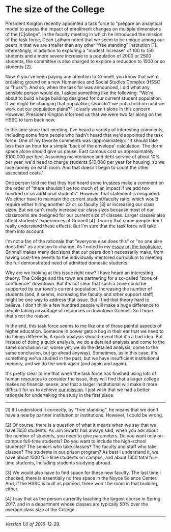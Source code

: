 The size of the College
=======================

President Kington recently appointed a task force to "prepare an
analytical model to assess the impact of enrollment changes on multiple
dimensions of the [C]ollege".  In the faculty meeting in which he
introduced the mission of the task force, Dean Latham noted that we seem
to be unique among our peers in that we are smaller than any other "free
standing" institution [1].  Interestingly, in addition to exploring a
"modest increase" of 100 to 150 students and a more severe increase to
a population of 2000 or 2500 students, the committee is also charged to
explore a reduction to 1500 or so students [2].

Now, if you've been paying any attention to Grinnell, you know that
we're breaking ground on a new Humanities and Social Studies Complex
(HSSC or "husk").  And so, when the task for was announced, I did what
any sensible person would do, I asked something like the following:
"We're about to build a huge building designed for our current student
population.  If we might be changing that population, shouldn't we put
a hold on until we work out our population plans?"  I clearly wasn't
alone in this concern.  However, President Kington informed us that we
were two far along on the HSSC to turn back now.

In the time since that meeting, I've heard a variety of interesting
comments, including some from people who hadn't heard that we'd appointed
the task force.  One of my favorite comments was (approximately):
"It should take less than an hour for a simple 'back of the envelope'
calculation.  The dorm space alone should give us pause.  East campus
cost us approximately $100,000 per bed.  Assuming maintenance and debt
service of about 10% per year, we'd need to charge students $10,000 per
year for housing, so we lose money on each room.  And that doesn't begin
to count the other associated costs."

One person told me that they had heard some trustees make a comment on the
order of "there shouldn't be too much of an impact if we add two hundred
or so additional students".  However, that statement is misguided.
We either have to maintain the current student/faculty ratio, which
would require either hiring another 22 or so faculty [3] or increasing
our class sizes.  But we can't really increase our class sizes because
most of our classrooms are designed for our current size of classes.
Larger classes also affect students' experiences at Grinnell [4].
I worry that some people don't really understand these effects.  But
I'm sure that the task force will take them into account.

I'm not a fan of the rationale that "everyone else does this" or "no
one else does this" as a reason to change.  As I noted in my [essay on
the bookstore](bookstore), Grinnell makes many decisions that our peers
don't necessarily make, from having cost-free events to the individually
mentored curriculum to meeting the full demonstrated need of admitted
domestic students.

Why are we looking at this issue right now?  I have heard an interesting
theory: The College and the town are partnering for a so-called "zone
of confluence" downtown.  But it's not clear that such a zone could
be supported by our town's current population.  Increasing the number
of students (and, it seems, increasing the faculty and other support
staff) might be one way to address that issue.  But I find that theory
hard to believe.  I don't think a few hundred people will make a huge
difference to people taking advantage of resources in downtown Grinnell.
So I hope that's not the reason.

In the end, this task force seems to me like one of those painful
aspects of higher education.  Someone in power gets a bug in their ear
that we need to do things differently.  A quick analysis should reveal
that it's a bad idea.  But instead of doing a quick analysis, we do a
detailed analysis and come to the same conclusion (or, worse yet, we do
the detailed analysis, come to the same conclusion, but go ahead anyway).
Sometimes, as in this case, it's something we've studied in the past,
but we have insufficient institutional memory, and we do the work again
(and again and again).

It's pretty clear to me that when the task force has finished using lots
of human resources to consider the issue, they will find that a larger
college makes no financial sense, and that a larger
institutional will make it more difficult for us to achieve [our
mission](grinnells-mission-statement).  I just wish that we had a better
rationale for undertaking the study in the first place.

---

[1] If I understood it correctly, by "free standing", he means that we
don't have a nearby partner institution or institutions.  However, I
could be wrong.

[2] Of course, there is a question of what it means when we say that we
have 1650 students.  As Jim Swartz has always said, when you ask about
the number of students, you need to give parameters.  Do you want only
on-campus full-time students?  Do you want to include the high-school
students?  The seniors who take classes?  The faculty and staff who
take classes?  The students in our prison program?  As best I understand
it, we have about 1500 full-time students on campus, and about 1650 total
full-time students, including students studying abroad.

[3] We would also have to find space for these new faculty.  The last
time I checked, there is essentially no free space in the Noyce Science
Center.  And, if the HSSC is built as planned, there won't be room in
that building, either.

[4] I say that as the person currently teaching the largest course in
Spring 2017, and in a department whose classes are typically 50% over
the average class size at the College.

---

*Version 1.0 of 2016-12-29.*
